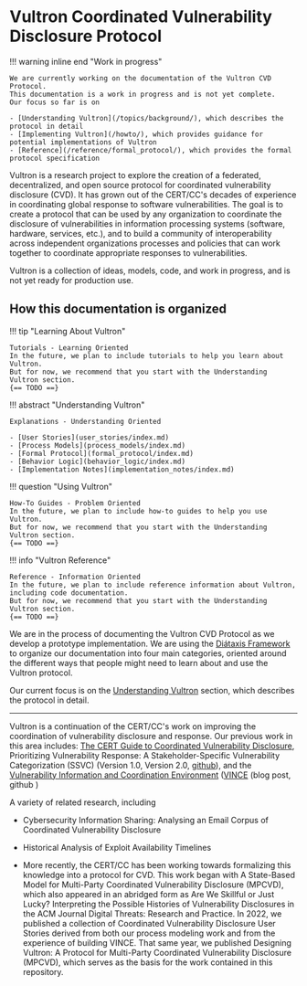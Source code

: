 # Vultron Coordinated Vulnerability Disclosure Protocol

!!! warning inline end "Work in progress"

    We are currently working on the documentation of the Vultron CVD Protocol.
    This documentation is a work in progress and is not yet complete.
    Our focus so far is on
    
    - [Understanding Vultron](/topics/background/), which describes the protocol in detail
    - [Implementing Vultron](/howto/), which provides guidance for potential implementations of Vultron
    - [Reference](/reference/formal_protocol/), which provides the formal protocol specification

Vultron is a research project to explore the creation of a federated, decentralized,
and open source protocol for coordinated vulnerability disclosure (CVD).
It has grown out of the CERT/CC's decades of experience in coordinating global
response to software vulnerabilities. The goal is to create a protocol that can
be used by any organization to coordinate the disclosure of vulnerabilities in
information processing systems (software, hardware, services, etc.), and to build
a community of interoperability across independent organizations processes and
policies that can work together to coordinate appropriate responses to vulnerabilities.

Vultron is a collection of ideas, models, code, and work in progress, and is not yet ready for production use.


## How this documentation is organized


!!! tip "Learning About Vultron"

    Tutorials - Learning Oriented
    In the future, we plan to include tutorials to help you learn about Vultron.
    But for now, we recommend that you start with the Understanding Vultron section.
    {== TODO ==}

!!! abstract "Understanding Vultron"

    Explanations - Understanding Oriented

    - [User Stories](user_stories/index.md)
    - [Process Models](process_models/index.md)
    - [Formal Protocol](formal_protocol/index.md)
    - [Behavior Logic](behavior_logic/index.md)
    - [Implementation Notes](implementation_notes/index.md)

!!! question "Using Vultron"

    How-To Guides - Problem Oriented
    In the future, we plan to include how-to guides to help you use Vultron.
    But for now, we recommend that you start with the Understanding Vultron section.
    {== TODO ==}

!!! info "Vultron Reference"

    Reference - Information Oriented
    In the future, we plan to include reference information about Vultron, including code documentation.
    But for now, we recommend that you start with the Understanding Vultron section.
    {== TODO ==}


We are in the process of documenting the Vultron CVD Protocol as we develop a prototype implementation.
We are using the [Diátaxis Framework](https://diataxis.fr/) to organize our documentation into four main categories,
oriented around the different ways that people might need to learn about and use the Vultron protocol.

Our current focus is on the [Understanding Vultron](understanding_vultron.md) section, which describes the protocol
in detail. 

----

Vultron is a continuation of the CERT/CC's work on improving the coordination of vulnerability disclosure and response.
Our previous work in this area includes:
[The CERT Guide to Coordinated Vulnerability Disclosure](https://vuls.cert.org/confluence/display/CVD),
Prioritizing Vulnerability Response: A Stakeholder-Specific Vulnerability Categorization (SSVC) (Version 1.0, Version
2.0, [github](https://github.com/CERTCC/SSVC)), and 
the [Vulnerability Information and Coordination Environment](https://kb.cert.org/vince/) ([VINCE](https://kb.cert.org/vince/) (blog post, github )

A variety of related research, including

- Cybersecurity Information Sharing: Analysing an Email Corpus of Coordinated Vulnerability Disclosure
- Historical Analysis of Exploit Availability Timelines

- More recently, the CERT/CC has been working towards formalizing this knowledge into a protocol for CVD. This work began
with A State-Based Model for Multi-Party Coordinated Vulnerability Disclosure (MPCVD), which also appeared in an
abridged form as Are We Skillful or Just Lucky? Interpreting the Possible Histories of Vulnerability Disclosures in the
ACM Journal Digital Threats: Research and Practice. In 2022, we published a collection of Coordinated Vulnerability
Disclosure User Stories derived from both our process modeling work and from the experience of building VINCE. That same
year, we published Designing Vultron: A Protocol for Multi-Party Coordinated Vulnerability Disclosure (MPCVD), which
serves as the basis for the work contained in this repository.